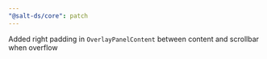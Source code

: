 ```yaml
---
"@salt-ds/core": patch
---
```


Added right padding in `OverlayPanelContent` between content and scrollbar when overflow
